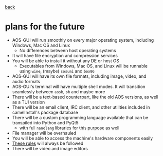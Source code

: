 <a href="MDs/help.md">back</a>
# plans for the future

- AOS-GUI will run smoothly on every major operating system, including Windows, Mac OS and Linux
    - No differences between host operating systems
- It will have file encryption and compression services
- You will be able to install it without any DE or host OS
    - Executables from Windows, Mac OS, and Linux will be runnable using `wine`, (maybe) `sosumi` and `box86`
- AOS-GUI will have its own file formats, including image, video, and audio formats
- AOS-GUI's terminal will have multiple shell modes. It will transition seamlessly between `aosh`, `sh` and maybe more
- There will be a text-based counterpart, like the old AOS versions, as well as a TUI version
- There will be an email client, IRC client, and other utilities included in camelInstall's package database
- There will be a custom programming language available that can be transpiled into Python and PyQt5
    - with full `nanolang` libraries for this purpose as well
- File manager will be overhauled
- You will be able to access the machine's hardware components easily
- [These rules](MDs/personal/reqs.md) will always be followed
- There will be video and image editors